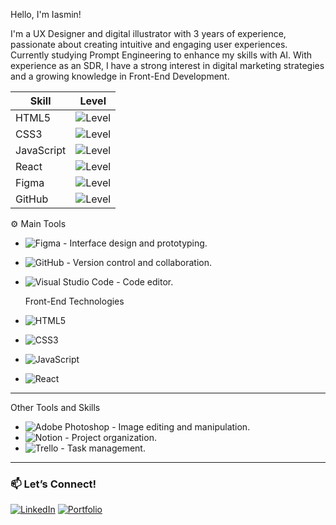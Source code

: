 Hello, I'm Iasmin!

I'm a UX Designer and digital illustrator with 3 years of experience, passionate about creating intuitive and engaging user experiences. Currently studying Prompt Engineering to enhance my skills with AI. With experience as an SDR, I have a strong interest in digital marketing strategies and a growing knowledge in Front-End Development.

| Skill            | Level                                           |
|------------------|-------------------------------------------------|
| HTML5            | ![Level](https://progress-bar.dev/90/?title=Expert)    |
| CSS3             | ![Level](https://progress-bar.dev/85/?title=Advanced)  |
| JavaScript       | ![Level](https://progress-bar.dev/80/?title=Advanced)  |
| React            | ![Level](https://progress-bar.dev/75/?title=Intermediate) |
| Figma            | ![Level](https://progress-bar.dev/90/?title=Expert)    |
| GitHub           | ![Level](https://progress-bar.dev/70/?title=Intermediate) |

⚙ Main Tools
- ![Figma](https://img.shields.io/badge/Figma-%23F24E1E.svg?style=for-the-badge&logo=figma&logoColor=white) - Interface design and prototyping.
- ![GitHub](https://img.shields.io/badge/GitHub-%23121011.svg?style=for-the-badge&logo=github&logoColor=white) - Version control and collaboration.
- ![Visual Studio Code](https://img.shields.io/badge/VS%20Code-%23007ACC.svg?style=for-the-badge&logo=visual-studio-code&logoColor=white) - Code editor.

  Front-End Technologies

- ![HTML5](https://img.shields.io/badge/HTML5-%23E34F26.svg?style=for-the-badge&logo=html5&logoColor=white)
- ![CSS3](https://img.shields.io/badge/CSS3-%231572B6.svg?style=for-the-badge&logo=css3&logoColor=white)
- ![JavaScript](https://img.shields.io/badge/JavaScript-%23F7DF1E.svg?style=for-the-badge&logo=javascript&logoColor=black)
- ![React](https://img.shields.io/badge/React-%2361DAFB.svg?style=for-the-badge&logo=react&logoColor=black)

---

Other Tools and Skills

- ![Adobe Photoshop](https://img.shields.io/badge/Adobe%20Photoshop-%2331A8FF.svg?style=for-the-badge&logo=adobe-photoshop&logoColor=white) - Image editing and manipulation.
- ![Notion](https://img.shields.io/badge/Notion-%23000000.svg?style=for-the-badge&logo=notion&logoColor=white) - Project organization.
- ![Trello](https://img.shields.io/badge/Trello-%23026AA7.svg?style=for-the-badge&logo=trello&logoColor=white) - Task management.

---

### 📫 Let’s Connect!

[![LinkedIn](https://img.shields.io/badge/LinkedIn-%230077B5.svg?style=for-the-badge&logo=linkedin&logoColor=white)](https://www.linkedin.com/in/your-linkedin) 
[![Portfolio](https://img.shields.io/badge/Portfolio-%23000000.svg?style=for-the-badge&logoColor=white)](https://yourportfolio.com)

